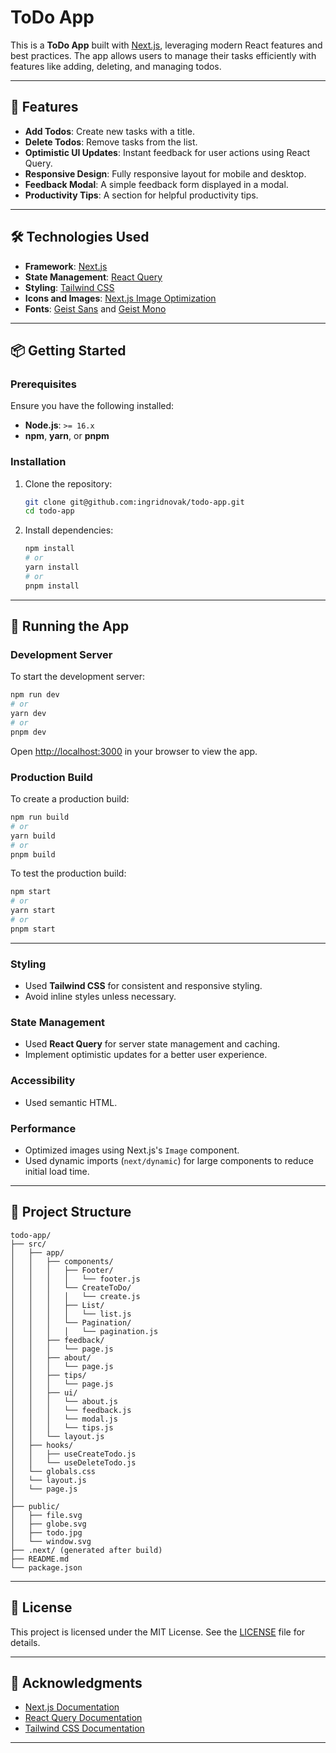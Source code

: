 # ToDo App

This is a **ToDo App** built with [Next.js](https://nextjs.org/), leveraging modern React features and best practices. The app allows users to manage their tasks efficiently with features like adding, deleting, and managing todos.

---

## 🚀 Features

- **Add Todos**: Create new tasks with a title.
- **Delete Todos**: Remove tasks from the list.
- **Optimistic UI Updates**: Instant feedback for user actions using React Query.
- **Responsive Design**: Fully responsive layout for mobile and desktop.
- **Feedback Modal**: A simple feedback form displayed in a modal.
- **Productivity Tips**: A section for helpful productivity tips.

---

## 🛠️ Technologies Used

- **Framework**: [Next.js](https://nextjs.org/)
- **State Management**: [React Query](https://tanstack.com/query)
- **Styling**: [Tailwind CSS](https://tailwindcss.com/)
- **Icons and Images**: [Next.js Image Optimization](https://nextjs.org/docs/basic-features/image-optimization)
- **Fonts**: [Geist Sans](https://vercel.com/font) and [Geist Mono](https://vercel.com/font)

---

## 📦 Getting Started

### Prerequisites

Ensure you have the following installed:

- **Node.js**: `>= 16.x`
- **npm**, **yarn**, or **pnpm**

### Installation

1. Clone the repository:

   ```bash
   git clone git@github.com:ingridnovak/todo-app.git
   cd todo-app
   ```

2. Install dependencies:
   ```bash
   npm install
   # or
   yarn install
   # or
   pnpm install
   ```

---

## 🚀 Running the App

### Development Server

To start the development server:

```bash
npm run dev
# or
yarn dev
# or
pnpm dev
```

Open [http://localhost:3000](http://localhost:3000) in your browser to view the app.

### Production Build

To create a production build:

```bash
npm run build
# or
yarn build
# or
pnpm build
```

To test the production build:

```bash
npm start
# or
yarn start
# or
pnpm start
```

---

### Styling

- Used **Tailwind CSS** for consistent and responsive styling.
- Avoid inline styles unless necessary.

### State Management

- Used **React Query** for server state management and caching.
- Implement optimistic updates for a better user experience.

### Accessibility

- Used semantic HTML.

### Performance

- Optimized images using Next.js's `Image` component.
- Used dynamic imports (`next/dynamic`) for large components to reduce initial load time.

---

## 📂 Project Structure

```
todo-app/
├── src/
│   ├── app/
│   │   ├── components/
│   │   │   ├── Footer/
│   │   │   │   └── footer.js
│   │   │   └── CreateToDo/
│   │   │   │   └── create.js
│   │   │   ├── List/
│   │   │   │   └── list.js
│   │   │   └── Pagination/
│   │   │   │   └── pagination.js
│   │   ├── feedback/
│   │   │   └── page.js
│   │   ├── about/
│   │   │   └── page.js
│   │   ├── tips/
│   │   │   └── page.js
│   │   ├── ui/
│   │   │   └── about.js
│   │   │   └── feedback.js
│   │   │   └── modal.js
│   │   │   └── tips.js
│   │   └── layout.js
│   ├── hooks/
│   │   ├── useCreateTodo.js
│   │   └── useDeleteTodo.js
│   └── globals.css
│   └── layout.js
│   └── page.js
│
├── public/
│   ├── file.svg
│   ├── globe.svg
│   ├── todo.jpg
│   └── window.svg
├── .next/ (generated after build)
├── README.md
└── package.json
```

---

## 📝 License

This project is licensed under the MIT License. See the [LICENSE](LICENSE) file for details.

---

## 🙌 Acknowledgments

- [Next.js Documentation](https://nextjs.org/docs)
- [React Query Documentation](https://tanstack.com/query)
- [Tailwind CSS Documentation](https://tailwindcss.com/docs)

---
